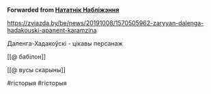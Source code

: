 **Forwarded from [Нататнік Набліжэння](https://t.me/c/1417989827/2289)**

https://zviazda.by/be/news/20191008/1570505962-zaryyan-dalenga-hadakouski-apanent-karamzina

Даленга-Хадакоўскі - цікавы персанаж

[[@ бабілон]]

[[@ вусы скарыны]]

#гісторыя
#гісторыя